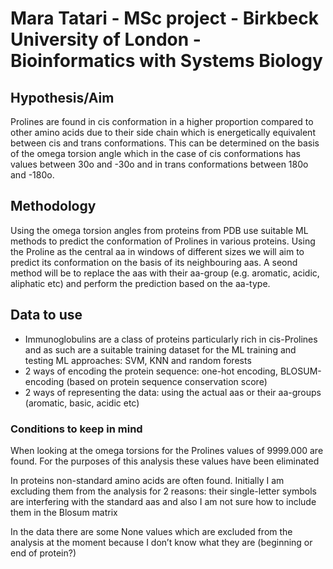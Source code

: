 # Mara Tatari - MSc project - Birkbeck University of London - Bioinformatics with Systems Biology

## Hypothesis/Aim

Prolines are found in cis conformation in a higher proportion compared to other amino acids due to their side chain which is energetically equivalent between cis and trans conformations. This can be determined on the basis of the omega torsion angle which in the case of cis conformations has values between 30o and -30o and in trans conformations between 180o and -180o. 

## Methodology

Using the omega torsion angles from proteins from PDB use suitable ML methods to predict the conformation of Prolines in various proteins. Using the Proline as the central aa in windows of different sizes we will aim to predict its conformation on the basis of its neighbouring aas. A seond method will be to replace the aas with their aa-group (e.g. aromatic, acidic, aliphatic etc) and perform the prediction based on the aa-type. 

## Data to use

- Immunoglobulins are a class of proteins particularly rich in cis-Prolines and as such are a suitable training dataset for the ML training and testing 
ML approaches: SVM, KNN and random forests
- 2 ways of encoding the protein sequence: one-hot encoding, BLOSUM-encoding (based on protein sequence conservation score)
- 2 ways of representing the data: using the actual aas or their aa-groups (aromatic, basic, acidic etc)


### Conditions to keep in mind

When looking at the omega torsions for the Prolines values of 9999.000 are found. For the purposes of this analysis these values have been eliminated 

In proteins non-standard amino acids are often found. Initially I am excluding them from the analysis for 2 reasons: their single-letter symbols are interfering with the standard aas and also I am not sure how to include them in the Blosum matrix 

In the data there are some None values which are excluded from the analysis at the moment because I don’t know what they are (beginning or end of protein?)
